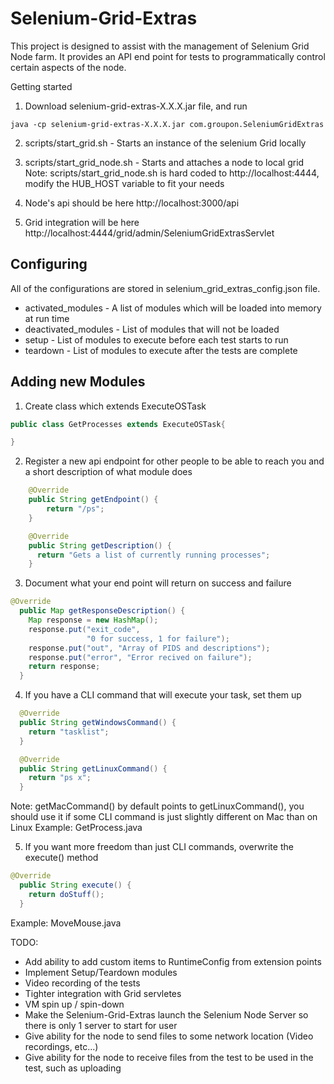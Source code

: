 Selenium-Grid-Extras
====================

This project is designed to assist with the management of Selenium Grid Node farm. It provides an API end point for tests to programmatically control certain aspects of the node.

Getting started

1. Download selenium-grid-extras-X.X.X.jar file, and run
```shell
java -cp selenium-grid-extras-X.X.X.jar com.groupon.SeleniumGridExtras
```

2. scripts/start_grid.sh - Starts an instance of the selenium Grid locally

3. scripts/start_grid_node.sh - Starts and attaches a node to local grid
Note: scripts/start_grid_node.sh is hard coded to http://localhost:4444, modify the HUB_HOST variable to fit your needs

4. Node's api should be here http://localhost:3000/api

5. Grid integration will be here http://localhost:4444/grid/admin/SeleniumGridExtrasServlet


Configuring
-----------

All of the configurations are stored in selenium_grid_extras_config.json file.

* activated_modules - A list of modules which will be loaded into memory at run time
* deactivated_modules - List of modules that will not be loaded
* setup - List of modules to execute before each test starts to run
* teardown - List of modules to execute after the tests are complete


Adding new Modules
------------------
1. Create class which extends ExecuteOSTask

```java
public class GetProcesses extends ExecuteOSTask{

}
```

2. Register a new api endpoint for other people to be able to reach you and a short description of what module does
```java
    @Override
    public String getEndpoint() {
        return "/ps";
    }

    @Override
    public String getDescription() {
      return "Gets a list of currently running processes";
    }
```

3. Document what your end point will return on success and failure
```java
@Override
  public Map getResponseDescription() {
    Map response = new HashMap();
    response.put("exit_code",
                 "0 for success, 1 for failure");
    response.put("out", "Array of PIDS and descriptions");
    response.put("error", "Error recived on failure");
    return response;
  }
```

4. If you have a CLI command that will execute your task, set them up
```java
  @Override
  public String getWindowsCommand() {
    return "tasklist";
  }

  @Override
  public String getLinuxCommand() {
    return "ps x";
  }
```
Note: getMacCommand() by default points to getLinuxCommand(), you should use it if some CLI command is just slightly different on Mac than on Linux
Example: GetProcess.java


5. If you want more freedom than just CLI commands, overwrite the execute() method
```java
@Override
  public String execute() {
    return doStuff();
  }
```
Example: MoveMouse.java



TODO:
* Add ability to add custom items to RuntimeConfig from extension points
* Implement Setup/Teardown modules
* Video recording of the tests
* Tighter integration with Grid servletes
* VM spin up / spin-down
* Make the Selenium-Grid-Extras launch the Selenium Node Server so there is only 1 server to start for user
* Give ability for the node to send files to some network location (Video recordings, etc...)
* Give ability for the node to receive files from the test to be used in the test, such as uploading



